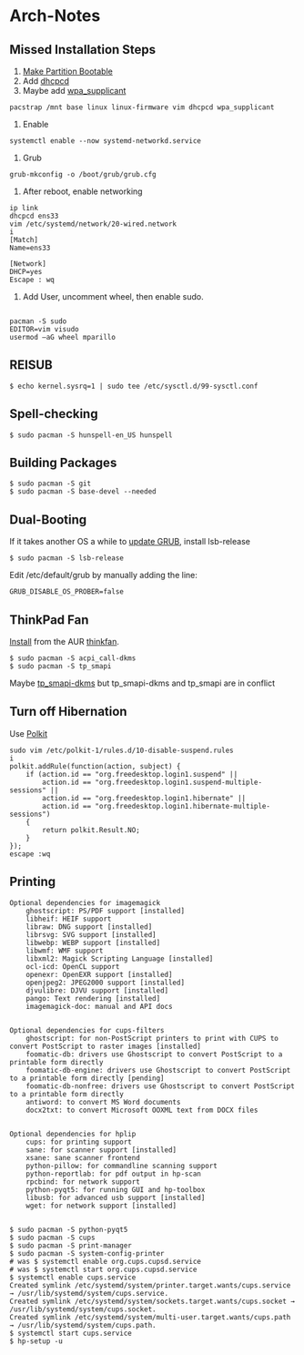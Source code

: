 # Arch-Notes

## Missed Installation Steps

1. [Make Partition Bootable](https://wiki.archlinux.org/index.php/Fdisk#Make_a_partition_bootable.)
1. Add [dhcpcd](https://wiki.archlinux.org/index.php/Dhcpcd)
1. Maybe add [wpa_supplicant](https://archlinux.org/packages/?name=wpa_supplicant)

```
pacstrap /mnt base linux linux-firmware vim dhcpcd wpa_supplicant
```
1. Enable
```
systemctl enable --now systemd-networkd.service
```
1. Grub

```
grub-mkconfig -o /boot/grub/grub.cfg
```
1. After reboot, enable networking

```
ip link
dhcpcd ens33
vim /etc/systemd/network/20-wired.network
i
[Match]
Name=ens33

[Network]
DHCP=yes
Escape : wq
```
1. Add User, uncomment wheel, then enable sudo.
```

pacman -S sudo
EDITOR=vim visudo
usermod –aG wheel mparillo
```

## REISUB
```
$ echo kernel.sysrq=1 | sudo tee /etc/sysctl.d/99-sysctl.conf
```

## Spell-checking
```
$ sudo pacman -S hunspell-en_US hunspell
```
## Building Packages
```
$ sudo pacman -S git
$ sudo pacman -S base-devel --needed
```

## Dual-Booting
If it takes another OS a while to [update GRUB](https://wiki.archlinux.org/index.php/GRUB#Arch_not_found_from_other_OS), install lsb-release 
```
$ sudo pacman -S lsb-release
```
Edit /etc/default/grub by manually adding the line:
```
GRUB_DISABLE_OS_PROBER=false
```

## ThinkPad Fan
[Install](https://wiki.archlinux.org/index.php/Lenovo_ThinkPad_T420#Fans) from the AUR [thinkfan](https://aur.archlinux.org/packages/thinkfan/).
```
$ sudo pacman -S acpi_call-dkms
$ sudo pacman -S tp_smapi
```
Maybe [tp_smapi-dkms](https://aur.archlinux.org/packages/tp_smapi-dkms/) but tp_smapi-dkms and tp_smapi are in conflict


## Turn off Hibernation
Use [Polkit](https://wiki.archlinux.org/index.php/Polkit#Disable_suspend_and_hibernate)
```
sudo vim /etc/polkit-1/rules.d/10-disable-suspend.rules
i
polkit.addRule(function(action, subject) {
    if (action.id == "org.freedesktop.login1.suspend" ||
        action.id == "org.freedesktop.login1.suspend-multiple-sessions" ||
        action.id == "org.freedesktop.login1.hibernate" ||
        action.id == "org.freedesktop.login1.hibernate-multiple-sessions")
    {
        return polkit.Result.NO;
    }
});
escape :wq
```

## Printing

```
Optional dependencies for imagemagick
    ghostscript: PS/PDF support [installed]
    libheif: HEIF support
    libraw: DNG support [installed]
    librsvg: SVG support [installed]
    libwebp: WEBP support [installed]
    libwmf: WMF support
    libxml2: Magick Scripting Language [installed]
    ocl-icd: OpenCL support
    openexr: OpenEXR support [installed]
    openjpeg2: JPEG2000 support [installed]
    djvulibre: DJVU support [installed]
    pango: Text rendering [installed]
    imagemagick-doc: manual and API docs


Optional dependencies for cups-filters
    ghostscript: for non-PostScript printers to print with CUPS to convert PostScript to raster images [installed]
    foomatic-db: drivers use Ghostscript to convert PostScript to a printable form directly
    foomatic-db-engine: drivers use Ghostscript to convert PostScript to a printable form directly [pending]
    foomatic-db-nonfree: drivers use Ghostscript to convert PostScript to a printable form directly
    antiword: to convert MS Word documents
    docx2txt: to convert Microsoft OOXML text from DOCX files


Optional dependencies for hplip
    cups: for printing support
    sane: for scanner support [installed]
    xsane: sane scanner frontend
    python-pillow: for commandline scanning support
    python-reportlab: for pdf output in hp-scan
    rpcbind: for network support
    python-pyqt5: for running GUI and hp-toolbox
    libusb: for advanced usb support [installed]
    wget: for network support [installed]
    
    
$ sudo pacman -S python-pyqt5
$ sudo pacman -S cups
$ sudo pacman -S print-manager
$ sudo pacman -S system-config-printer
# was $ systemctl enable org.cups.cupsd.service
# was $ systemctl start org.cups.cupsd.service
$ systemctl enable cups.service
Created symlink /etc/systemd/system/printer.target.wants/cups.service → /usr/lib/systemd/system/cups.service.
Created symlink /etc/systemd/system/sockets.target.wants/cups.socket → /usr/lib/systemd/system/cups.socket.
Created symlink /etc/systemd/system/multi-user.target.wants/cups.path → /usr/lib/systemd/system/cups.path.
$ systemctl start cups.service
$ hp-setup -u

```
